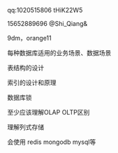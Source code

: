 qq:1020515806	tHiK22W5

15652889696	@Shi_Qiang&

9dm，orange11

每种数据库适用的业务场景、数据场景

表结构的设计

索引的设计和原理

数据库锁

至少应该理解OLAP OLTP区别

理解列式存储

会使用 redis mongodb mysql等

